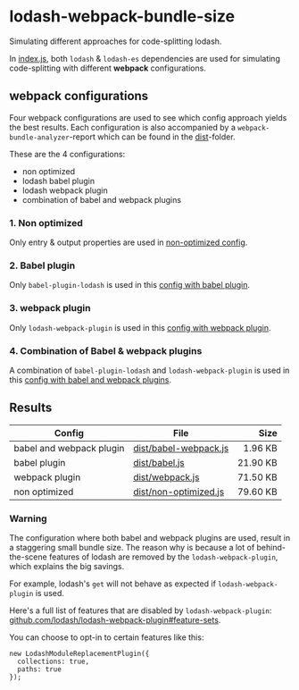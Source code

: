 # lodash-webpack-bundle-size
Simulating different approaches for code-splitting lodash. 

In [index.js](./index.js), both `lodash` & `lodash-es` dependencies are used for simulating code-splitting with different **webpack** configurations.

## webpack configurations
Four webpack configurations are used to see which config approach yields the best results. Each configuration is also accompanied by a `webpack-bundle-analyzer`-report which can be found in the [dist](./dist)-folder.

These are the 4 configurations:
* non optimized
* lodash babel plugin
* lodash webpack plugin
* combination of babel and webpack plugins

### 1. Non optimized
Only entry & output properties are used in [non-optimized config](./webpack.config.js#L5).

### 2. Babel plugin
Only `babel-plugin-lodash` is used in this [config with babel plugin](./webpack.config.js#L19).

### 3. webpack plugin
Only `lodash-webpack-plugin` is used in this [config with webpack plugin](./webpack.config.js#L47).

### 4. Combination of Babel & webpack plugins
A combination of `babel-plugin-lodash` and `lodash-webpack-plugin` is used in this [config with babel and webpack plugins](./webpack.config.js#L62).

## Results

|Config|File|Size|
|---|---|---:|
|babel and webpack plugin|[dist/babel-webpack.js](./dist/babel-webpack.js)|1.96 KB|
|babel plugin|[dist/babel.js](./dist/babel.js)|21.90 KB|
|webpack plugin|[dist/webpack.js](./dist/webpack.js)|71.50 KB|
|non optimized|[dist/non-optimized.js](./dist/non-optimized.js)|79.60 KB|

### Warning
The configuration where both babel and webpack plugins are used, result in a staggering small bundle size. The reason why is because a lot of behind-the-scene features of lodash are removed by the `lodash-webpack-plugin`, which explains the big savings.

For example, lodash's `get` will not behave as expected if `lodash-webpack-plugin` is used. 

Here's a full list of features that are disabled by `lodash-webpack-plugin`:
[github.com/lodash/lodash-webpack-plugin#feature-sets](https://github.com/lodash/lodash-webpack-plugin#feature-sets).

You can choose to opt-in to certain features like this:
```
new LodashModuleReplacementPlugin({
  collections: true,
  paths: true
});
```
